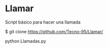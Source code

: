 # Llamar
Script básico para hacer una llamada

$ git clone https://github.com/Tecno-95/Llamar/

python Llamadas.py
